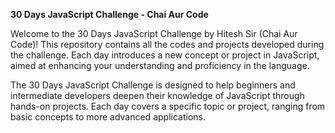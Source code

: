 
__30 Days JavaScript Challenge - Chai Aur Code__

Welcome to the 30 Days JavaScript Challenge by Hitesh Sir (Chai Aur Code)!
This repository contains all the codes and projects developed during the challenge. 
Each day introduces a new concept or project in JavaScript, aimed at enhancing your understanding and proficiency in the language.

The 30 Days JavaScript Challenge is designed to help beginners and intermediate developers deepen their knowledge of JavaScript through hands-on projects. Each day covers a specific topic or project, ranging from basic concepts to more advanced applications.
